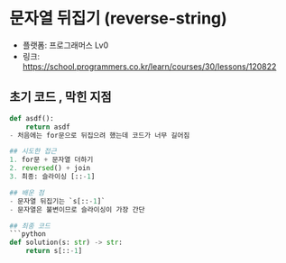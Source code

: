 # 문자열 뒤집기 (reverse-string)
- 플랫폼: 프로그래머스 Lv0
- 링크: https://school.programmers.co.kr/learn/courses/30/lessons/120822


## 초기 코드 , 막힌 지점
```python
def asdf():
    return asdf
- 처음에는 for문으로 뒤집으려 했는데 코드가 너무 길어짐

## 시도한 접근
1. for문 + 문자열 더하기
2. reversed() + join
3. 최종: 슬라이싱 [::-1]

## 배운 점
- 문자열 뒤집기는 `s[::-1]`
- 문자열은 불변이므로 슬라이싱이 가장 간단

## 최종 코드
```python
def solution(s: str) -> str:
    return s[::-1]
